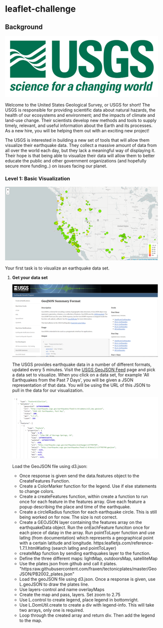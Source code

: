# leaflet-challenge

## Background

![1-Logo](Images/1-Logo.png)

Welcome to the United States Geological Survey, or USGS for short! The USGS is responsible for providing scientific data about natural hazards, the health of our ecosystems and environment; and the impacts of climate and land-use change. Their scientists develop new methods and tools to supply timely, relevant, and useful information about the Earth and its processes. As a new hire, you will be helping them out with an exciting new project!

The USGS is interested in building a new set of tools that will allow them visualize their earthquake data. They collect a massive amount of data from all over the world each day, but they lack a meaningful way of displaying it. Their hope is that being able to visualize their data will allow them to better educate the public and other government organizations (and hopefully secure more funding..) on issues facing our planet.

### Level 1: Basic Visualization

![2-BasicMap](Images/2-BasicMap.png)

Your first task is to visualize an earthquake data set.

1. **Get your data set**

   ![3-Data](Images/3-Data.png)

   The USGS provides earthquake data in a number of different formats, updated every 5 minutes. Visit the [USGS GeoJSON Feed](http://earthquake.usgs.gov/earthquakes/feed/v1.0/geojson.php) page and pick a data set to visualize. When you click on a data set, for example 'All Earthquakes from the Past 7 Days', you will be given a JSON representation of that data. You will be using the URL of this JSON to pull in the data for our visualization.

   ![4-JSON](Images/4-JSON.png)

   Load the GeoJSON file using d3.json:
   	* Once response is given send the data.features object to the CreateFeatures Function. 
   	* Create a ColorMarker function for the legend. Use if else statements to change colors.
   	* Create a createFeatures function, within create a function to run once for each feature in the features array. Give each feature a popup describing the place and time of the earthquake.
   	* Create a circleRadius function for each earthquake circle. This is still being worked on for now. The size is not correct.
   	* Create a GEOJSON layer containing the features array on the earthquakeData object. Run the onEachFeature funciton once for each piece of datay in the array. Run pointToLayer function and use latlng (from documentation) which represents a geographical point with a certain latitude and longitude. https:leafletjs.com/reference-1.7.1.html#latlng (search latlng and pointToLayer)
   	* createMap function by sending earthquakes layer to the function.
   	* Define the three different maps: lightMap, outdoorsMap, satelliteMap
   	* Use the plates json from github and call it plates. "https:raw.githubusercontent.com/fraxen/tectonicplates/master/GeoJSON/PB2002_plates.json"
   	* Load the geoJSON file using d3.json. Once a response is given, use L.geoJSON to draw the plates line. 
   	* Use layers-control and name overlayMaps
   	* Create the map and pass, layers. Set zoom to 2.75
   	* Use L.control to create legend, place legend in bottomright.
   	* Use L.DomUtil.create to create a div with legend-info. This will take two arrays, only one is required. 
   	* Loop through the created array and return div. Then add the legend to the map. 






